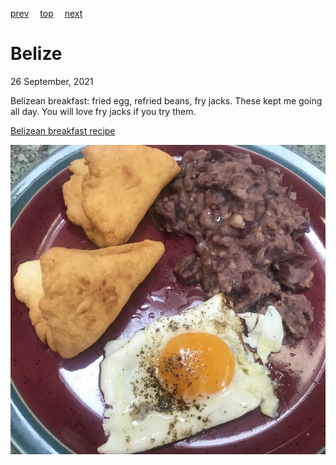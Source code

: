 [prev](belgium.md)&emsp;
[top](../index.md)&emsp;
[next](benin.md)
# Belize
26 September, 2021


Belizean breakfast: fried egg, refried beans, fry jacks. These kept me
going all day. You will love fry jacks if you try them.

[Belizean breakfast recipe](https://belize.com/belizean-recipes)

![Belizean breakfast](images/belize.jpeg)